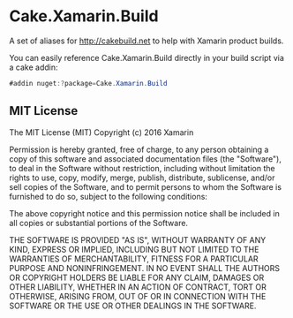 # Cake.Xamarin.Build
A set of aliases for http://cakebuild.net to help with Xamarin product builds.


You can easily reference Cake.Xamarin.Build directly in your build script via a cake addin:

```csharp
#addin nuget:?package=Cake.Xamarin.Build
```



## MIT License

The MIT License (MIT)
Copyright (c) 2016 Xamarin

Permission is hereby granted, free of charge, to any person obtaining a copy of this software and associated documentation files (the "Software"), to deal in the Software without restriction, including without limitation the rights to use, copy, modify, merge, publish, distribute, sublicense, and/or sell copies of the Software, and to permit persons to whom the Software is furnished to do so, subject to the following conditions:

The above copyright notice and this permission notice shall be included in all copies or substantial portions of the Software.

THE SOFTWARE IS PROVIDED "AS IS", WITHOUT WARRANTY OF ANY KIND, EXPRESS OR IMPLIED, INCLUDING BUT NOT LIMITED TO THE WARRANTIES OF MERCHANTABILITY, FITNESS FOR A PARTICULAR PURPOSE AND NONINFRINGEMENT. IN NO EVENT SHALL THE AUTHORS OR COPYRIGHT HOLDERS BE LIABLE FOR ANY CLAIM, DAMAGES OR OTHER LIABILITY, WHETHER IN AN ACTION OF CONTRACT, TORT OR OTHERWISE, ARISING FROM, OUT OF OR IN CONNECTION WITH THE SOFTWARE OR THE USE OR OTHER DEALINGS IN THE SOFTWARE.
